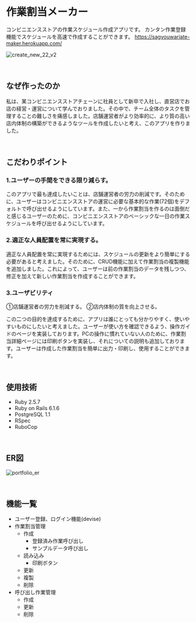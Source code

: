 # 作業割当メーカー
コンビニエンスストアの作業スケジュール作成アプリです。
カンタン作業登録機能でスケジュールを高速で作成することができます。
https://sagyouwariate-maker.herokuapp.com/

![create_new_22_v2](https://user-images.githubusercontent.com/95864276/185735792-0391ea38-5469-4586-a3a9-0ab9518fd178.gif)

<br>

## なぜ作ったのか
私は、某コンビニエンスストアチェーンに社員として新卒で入社し、直営店でお店の経営・運営について学んでおりました。その中で、チーム全体のタスクを管理することの難しさを痛感しました。店舗運営者がより効率的に、より質の高い店内体制の構築ができるようなツールを作成したいと考え、このアプリを作りました。

<br>

## こだわりポイント
### 1.ユーザーの手間をできる限り減らす。
このアプリで最も達成したいことは、店舗運営者の労力の削減です。そのために、ユーザーはコンビニエンスストアの運営に必要な基本的な作業(72個)をデフォルトで呼び出せるようにしています。また、一から作業割当を作るのは面倒だと感じるユーザーのために、コンビニエンスストアのベーシックな一日の作業スケジュールを呼び出せるようにしています。

### 2.適正な人員配置を常に実現する。
適正な人員配置を常に実現するためには、スケジュールの更新をより簡単にする必要があると考えました。そのために、CRUD機能に加えて作業割当の複製機能を追加しました。これによって、ユーザーは前の作業割当のデータを残しつつ、修正を加えて新しい作業割当を作成することができます。

### 3.ユーザビリティ
①店舗運営者の労力を削減する。
②店内体制の質を向上させる。

この二つの目的を達成するために、アプリは誰にとっても分かりやすく、使いやすいものにしたいと考えました。ユーザーが使い方を確認できるよう、操作ガイドのページを実装しております。PCの操作に慣れていない人のために、作業割当詳細ページには印刷ボタンを実装し、それについての説明も追加しております。ユーザーは作成した作業割当を簡単に出力・印刷し、使用することができます。


<br>


## 使用技術
- Ruby 2.5.7
- Ruby on Rails 6.1.6
- PostgreSQL 1.1
- RSpec 
- RuboCop

<br>

## ER図
![portfolio_er](https://user-images.githubusercontent.com/95864276/185744142-34323e4d-bfea-4969-8dd5-ff9d387c5e74.jpg)

<br>

## 機能一覧
- ユーザー登録、ログイン機能(devise)
- 作業割当管理
    - 作成
        - 登録済み作業呼び出し
        - サンプルデータ呼び出し
    - 読み込み
        - 印刷ボタン
    - 更新
    - 複製
    - 削除
- 呼び出し作業管理
    - 作成
    - 更新
    - 削除
